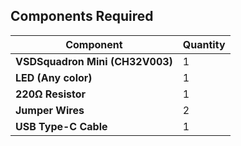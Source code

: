 ## Components Required  
| **Component**       | **Quantity** |  
|---------------------|-------------|  
| **VSDSquadron Mini (CH32V003)** | 1 |  
| **LED (Any color)** | 1 |  
| **220Ω Resistor** | 1 |  
| **Jumper Wires** | 2 |  
| **USB Type-C Cable** | 1 | 
